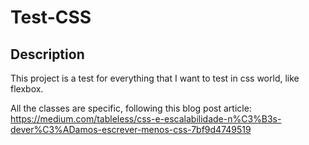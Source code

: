 # Test-CSS

## Description
This project is a test for everything that I want to test in css world, like flexbox.

All the classes are specific, following this blog post article: https://medium.com/tableless/css-e-escalabilidade-n%C3%B3s-dever%C3%ADamos-escrever-menos-css-7bf9d4749519

